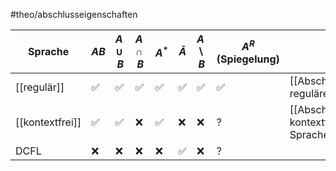 #theo/abschlusseigenschaften

| Sprache         | $AB$ | $A\cup B$ | $A\cap B$ | $A^*$ | $\bar{A}$ | $A \backslash B$ | $A^R$ (Spiegelung) | Beweise<br>Link                                         |
| --------------- | ---- | --------- | --------- | ----- | --------- | ---------------- | ------------------ | ------------------------------------------------------- |
| [[regulär]]     | ✅    | ✅         | ✅         | ✅     | ✅         | ✅                | ✅                  | [[Abschlusseigenschaften regulärer Sprachen\|link]]     |
| [[kontextfrei]] | ✅    | ✅         | ❌         | ✅     | ❌         | ❌                | ?                  | [[Abschlusseigenschaften kontextfreier Sprachen\|link]] |
| DCFL            | ❌    | ❌         | ❌         | ❌     | ✅         | ❌                | ?                  |                                                         |
